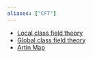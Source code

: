 ```yaml
---
aliases: ["CFT"]
---
```


- [Local class field theory](Local%20class%20field%20theory)
- [Global class field theory](Global%20class%20field%20theory)
- [Artin Map](Artin%20Map.md)